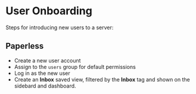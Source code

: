 # User Onboarding

Steps for introducing new users to a server:

## Paperless

- Create a new user account
- Assign to the `users` group for default permissions
- Log in as the new user
- Create an **Inbox** saved view, filtered by the **Inbox** tag and shown on the
  sidebard and dashboard.
